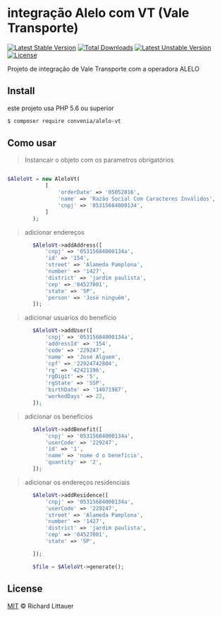 # integração Alelo com VT (Vale Transporte)

[![Latest Stable Version](https://poser.pugx.org/convenia/alelo-vt/v/stable)](https://packagist.org/packages/convenia/alelo-vt)
[![Total Downloads](https://poser.pugx.org/convenia/alelo-vt/downloads)](https://packagist.org/packages/convenia/alelo-vt)
[![Latest Unstable Version](https://poser.pugx.org/convenia/alelo-vt/v/unstable)](https://packagist.org/packages/convenia/alelo-vt)
[![License](https://poser.pugx.org/convenia/alelo-vt/license)](https://packagist.org/packages/convenia/alelo-vt)


Projeto de integração de Vale Transporte com a operadora ALELO

## Install

este projeto usa PHP 5.6 ou superior

```sh
$ composer require convenia/alelo-vt
```

## Como usar

> Instancair o objeto com os parametros obrigatórios
```php

$AleloVt = new AleloVt(
            [
                'orderDate' => '05052016',
                'name' => 'Razão Social Com Caracteres Inválidos',
                'cnpj' => '05315684000134',
            ]
        );
```
> adicionar endereços
```php
        $AleloVt->addAddress([
            'cnpj' => '05315684000134a',
            'id' => '154',
            'street' => 'Alameda Pamplona',
            'number' => '1427',
            'district' => 'jardim paulista',
            'cep' => '04527001',
            'state' => 'SP',
            'person' => 'José ninguém',
        ]);
```
> adicionar usuarios do benefício
```php
        $AleloVt->addUser([
            'cnpj' => '05315684000134a',
            'addressId' => '154',
            'code' => '229247',
            'name' => 'José Alguem',
            'cpf' => '22924742804',
            'rg' => '42421196',
            'rgDigit' => '5',
            'rgState' => 'SSP',
            'birthDate' => '14071987',
            'workedDays' => 22,
        ]);
```
> adicionar os beneficios
```php
        $AleloVt->addBenefit([
            'cnpj' => '05315684000134a',
            'userCode' => '229247',
            'id' => '1',
            'name' => 'nome d o benefício',
            'quantity' => '2',
        ]);
```
> adicionar os endereços residenciais
```php
        $AleloVt->addResidence([
            'cnpj' => '05315684000134a',
            'userCode' => '229247',
            'street' => 'Alameda Pamplona',
            'number' => '1427',
            'district' => 'jardim paulista',
            'cep' => '04527001',
            'state' => 'SP',

        ]);

        $file = $AleloVt->generate();
```

## License

[MIT](LICENSE) © Richard Littauer